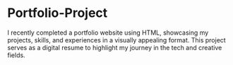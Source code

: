 # Portfolio-Project
 I recently completed a portfolio website using HTML, showcasing my projects, skills, and experiences in a visually appealing format. This project serves as a digital resume to highlight my journey in the tech and creative fields.
